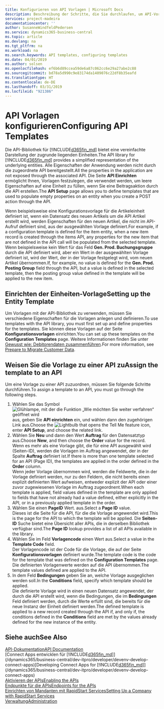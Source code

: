 ```yaml
---
title: Konfigurieren von API Vorlagen | Microsoft Docs
description: Beschreibung der Schritte, die Sie durchlaufen, um API-Vorlagen für Dynamics 365 Business Central zu konfigurieren.
services: project-madeira
documentationcenter: ''
author: SusanneWindfeldPedersen
ms.service: dynamics365-business-central
ms.topic: article
ms.devlang: na
ms.tgt_pltfrm: na
ms.workload: na
ms.search.keywords: API templates, configuring templates
ms.date: 04/01/2019
ms.author: solsen
ms.openlocfilehash: ef6b6d89ccea59de6a87c062cc6e29a27abe2c88
ms.sourcegitcommit: bd78a5d990c9e83174da1409076c22df8b35eafd
ms.translationtype: HT
ms.contentlocale: de-DE
ms.lasthandoff: 03/31/2019
ms.locfileid: "921386"
---
```

# <a name="configuring-api-templates"></a><span data-ttu-id="4b185-103">API Vorlagen konfigurieren</span><span class="sxs-lookup"><span data-stu-id="4b185-103">Configuring API Templates</span></span>
<span data-ttu-id="4b185-104">Die API-Bibliothek für [!INCLUDE[d365fin_md](includes/d365fin_md.md)] bietet eine vereinfachte Darstellung der zugrunde liegenden Einheiten.</span><span class="sxs-lookup"><span data-stu-id="4b185-104">The API library for [!INCLUDE[d365fin_md](includes/d365fin_md.md)] provides a simplified representation of the underlying entities.</span></span> <span data-ttu-id="4b185-105">Alle Eigenschaften der Anwendung werden nicht durch die zugeordnete API bereitgestellt.</span><span class="sxs-lookup"><span data-stu-id="4b185-105">All the properties in the application are not exposed through the associated API.</span></span> <span data-ttu-id="4b185-106">Die Seite **API Einrichten** ermöglicht Ihnen, Vorlagen festzulegen, die verwendet werden, um leere Eigenschaften auf eine Einheit zu füllen, wenn Sie eine Beitragsaktion durch die API erstellen.</span><span class="sxs-lookup"><span data-stu-id="4b185-106">The **API Setup** page allows you to define templates that are used to populate empty properties on an entity when you create a POST action through the API.</span></span> 

<span data-ttu-id="4b185-107">Wenn beispielsweise eine Konfigurationsvorlage für die Artikeleinheit definiert ist, wenn ein Datensatz des neuen Artikels um die API Artikel erstellt wird, werden Eigenschaften für den neuen Artikel, die nicht im API-Aufruf definiert sind, aus der ausgewählten Vorlage definiert.</span><span class="sxs-lookup"><span data-stu-id="4b185-107">For example, if a configuration template is defined for the item entity, when a new item record is created through the items API, any properties for the new item that are not defined in the API call will be populated from the selected template.</span></span> <span data-ttu-id="4b185-108">Wenn beispielsweise kein Wert für das Feld **Gen. Prod. Buchungsgruppe** durch die API definiert wird, aber ein Wert in der ausgewählten Vorlage definiert ist, wird der Wert, der in der Vorlage festgelegt wird, vom neuen Artikel übernommen.</span><span class="sxs-lookup"><span data-stu-id="4b185-108">If, for example, no value is defined for the **Gen. Prod. Posting Group** field through the API, but a value is defined in the selected template, then the posting group value defined in the template will be applied to the new item.</span></span> 

## <a name="setting-up-the-entity-template"></a><span data-ttu-id="4b185-109">Einrichten der Einheiten-Vorlage</span><span class="sxs-lookup"><span data-stu-id="4b185-109">Setting up the Entity Template</span></span>
<span data-ttu-id="4b185-110">Um Vorlagen mit der API-Bibliothek zu verwenden, müssen Sie verschiedene Eigenschaften für die Vorlagen anlegen und definieren.</span><span class="sxs-lookup"><span data-stu-id="4b185-110">To use templates with the API library, you must first set up and define properties for the templates.</span></span> <span data-ttu-id="4b185-111">Sie können diese Vorlagen auf der Seite **Konfigurationsvorlagen** einrichten.</span><span class="sxs-lookup"><span data-stu-id="4b185-111">You can set up these templates on the **Configuration Templates** page.</span></span> <span data-ttu-id="4b185-112">Weitere Informationen finden Sie unter [Gewusst wie: Debitorendaten zusammenführen](admin-use-templates-to-prepare-customer-data-for-migration.md).</span><span class="sxs-lookup"><span data-stu-id="4b185-112">For more information, see [Prepare to Migrate Customer Data](admin-use-templates-to-prepare-customer-data-for-migration.md).</span></span> 

## <a name="assign-the-template-to-an-api"></a><span data-ttu-id="4b185-113">Weisen Sie die Vorlage zu einer API zu</span><span class="sxs-lookup"><span data-stu-id="4b185-113">Assign the template to an API</span></span>

<span data-ttu-id="4b185-114">Um eine Vorlage zu einer API zuzuordnen, müssen Sie folgende Schritte durchführen.</span><span class="sxs-lookup"><span data-stu-id="4b185-114">To assign a template to an API, you must go through the following steps.</span></span>

1. <span data-ttu-id="4b185-115">Wählen Sie das Symbol ![Glühlampe, mit der die Funktion „Wie möchten Sie weiter verfahren“ geöffnet wird](media/ui-search/search_small.png "Wie möchten Sie weiter verfahren?") aus, geben Sie **API einrichten** ein, und wählen dann den zugehörigen Link aus.</span><span class="sxs-lookup"><span data-stu-id="4b185-115">Choose the ![Lightbulb that opens the Tell Me feature](media/ui-search/search_small.png "Tell me what you want to do") icon, enter **API Setup**, and choose the related link.</span></span>
2. <span data-ttu-id="4b185-116">Wählen Sie **Neu** und dann den Wert **Auftrag** für den Datensatztyp aus.</span><span class="sxs-lookup"><span data-stu-id="4b185-116">Choose **New**, and then choose the **Order** value for the record.</span></span>  
<span data-ttu-id="4b185-117">Wenn es mehr als eine Vorlage gibt, die für eine API ausgewählt wird (Seiten-ID), werden die Vorlagen im Auftrag angewendet, der in der Spalte **Auftrag** definiert ist.</span><span class="sxs-lookup"><span data-stu-id="4b185-117">If there is more than one template selected for an API (Page ID), the templates are applied in the order defined in the **Order** column.</span></span>   
<span data-ttu-id="4b185-118">Wenn jeder Vorlage übernommen wird, werden die Feldwerte, die in der Vorlage definiert werden, nur zu den Feldern, die nicht bereits einen explizit definierten Wert aufweisen, entweder explizit der API oder einer zuvor zugewiesenen Vorlage im Auftrag zugeordnent.</span><span class="sxs-lookup"><span data-stu-id="4b185-118">When each template is applied, field values defined in the template are only applied to fields that have not already had a value defined, either explicitly in the API, or in a previously applied template in the order.</span></span> 
3. <span data-ttu-id="4b185-119">Wählen Sie einen **PageID** Wert. aus.</span><span class="sxs-lookup"><span data-stu-id="4b185-119">Select a **Page ID** value.</span></span>  
<span data-ttu-id="4b185-120">Dieses ist die Seite für die API, für die die Vorlage angewendet wird.</span><span class="sxs-lookup"><span data-stu-id="4b185-120">This is the page for the API to which the template will be applied.</span></span> <span data-ttu-id="4b185-121">Die **Seiten-ID** Suche bietet eine Übersicht aller APIs, die in derselben Bibliothek verfügbar sind.</span><span class="sxs-lookup"><span data-stu-id="4b185-121">The **Page ID** lookup provides a list of all APIs available in the library.</span></span>
4. <span data-ttu-id="4b185-122">Wählen Sie im Feld **Vorlagencode** einen Wert aus.</span><span class="sxs-lookup"><span data-stu-id="4b185-122">Select a value in the **Template Code** field.</span></span>  
<span data-ttu-id="4b185-123">Der Vorlagencode ist der Code für die Vorlage, die auf der Seite **Konfigurationsvorlagen** definiert wurde.</span><span class="sxs-lookup"><span data-stu-id="4b185-123">The template code is the code for the template that was defined on the **Configuration Templates** page.</span></span> <span data-ttu-id="4b185-124">Die definierten Vorlagenwerte werden auf die API übernommen.</span><span class="sxs-lookup"><span data-stu-id="4b185-124">The template values defined are applied to the API.</span></span> 
5. <span data-ttu-id="4b185-125">In dem Feld **Bedingungen** geben Sie an, welche Vorlage ausgeglichen werden soll.</span><span class="sxs-lookup"><span data-stu-id="4b185-125">In the **Conditions** field, specify which template should be applied.</span></span>  
<span data-ttu-id="4b185-126">Die definierte Vorlage wird in einen neuen Datensatz angewendet, der durch die API erstellt wird, wenn die Bedingungen, die im **Bedingungen** Feld definiert werden, durch die Werte erfüllt sind, die bereits für die neue Instanz der Einheit definiert werden.</span><span class="sxs-lookup"><span data-stu-id="4b185-126">The defined template is applied to a new record created through the API if, and only if, the conditions defined in the **Conditions** field are met by the values already defined for the new instance of the entity.</span></span>

## <a name="see-also"></a><span data-ttu-id="4b185-127">Siehe auch</span><span class="sxs-lookup"><span data-stu-id="4b185-127">See Also</span></span>
[<span data-ttu-id="4b185-128">API-Dokumentation</span><span class="sxs-lookup"><span data-stu-id="4b185-128">API Documentation</span></span>](/dynamics-nav/fin-graph)  
<span data-ttu-id="4b185-129">[Connect Apps entwicklen für [!INCLUDE[d365fin_md](includes/d365fin_md.md)]](/dynamics365/business-central/dev-itpro/developer/devenv-develop-connect-apps)</span><span class="sxs-lookup"><span data-stu-id="4b185-129">[Developing Connect Apps for [!INCLUDE[d365fin_md](includes/d365fin_md.md)]](/dynamics365/business-central/dev-itpro/developer/devenv-develop-connect-apps)</span></span>  
[<span data-ttu-id="4b185-130">Aktivieren der APIs</span><span class="sxs-lookup"><span data-stu-id="4b185-130">Enabling the APIs</span></span>](/dynamics-nav/enabling-apis-for-dynamics-nav)  
[<span data-ttu-id="4b185-131">Endpunkte für die APIs</span><span class="sxs-lookup"><span data-stu-id="4b185-131">Endpoints for the APIs</span></span>](/dynamics-nav/endpoints-apis-for-dynamics)  
[<span data-ttu-id="4b185-132">Einrichten von Mandanten mit RapidStart Services</span><span class="sxs-lookup"><span data-stu-id="4b185-132">Setting Up a Company with RapidStart Services</span></span>](admin-set-up-a-company-with-rapidstart.md)  
[<span data-ttu-id="4b185-133">Verwaltung</span><span class="sxs-lookup"><span data-stu-id="4b185-133">Administration</span></span>](admin-setup-and-administration.md)